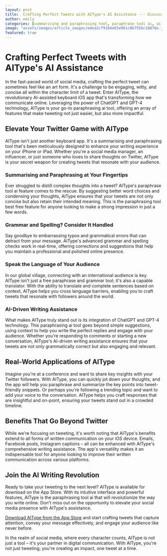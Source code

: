 ```yaml
---
layout: post
title:  Crafting Perfect Tweets with AIType's AI Assistance --- Discuss how AIType helps users in writing engaging and concise tweets.
author: emily
categories: [summarising and paraphrasing tool, paraphrase tool ai, ai paraphrasing tool, paraphrasing tool best free, paraphrasing ai tool, free paraphrase, paraphrasing tool ai]
image: "assets/images/article_images/edea2cf9104e03e961c0b755bc18876e.jpg"
featured: true
---
```


# Crafting Perfect Tweets with AIType's AI Assistance

In the fast-paced world of social media, crafting the perfect tweet can sometimes feel like an art form. It's a challenge to be engaging, witty, and concise all within the character limit of a tweet. Enter AIType, the revolutionary AI-assisted keyboard iOS app that's transforming how we communicate online. Leveraging the power of ChatGPT and GPT-4 technology, AIType is your go-to paraphrasing ai tool, offering an array of features that make tweeting not just easier, but also more impactful.

## Elevate Your Twitter Game with AIType

AIType isn't just another keyboard app. It's a summarising and paraphrasing tool that's been meticulously designed to enhance your writing experience on your iPhone or iPad. Whether you're a social media manager, an influencer, or just someone who loves to share thoughts on Twitter, AIType is your secret weapon for creating tweets that resonate with your audience.

### Summarising and Paraphrasing at Your Fingertips

Ever struggled to distill complex thoughts into a tweet? AIType's paraphrase tool ai feature comes to the rescue. By suggesting better word choices and condensing your thoughts, AIType ensures that your tweets are not only concise but also retain their intended meaning. This is the paraphrasing tool best free feature for anyone looking to make a strong impression in just a few words.

### Grammar and Spelling? Consider It Handled

Say goodbye to embarrassing typos and grammatical errors that can detract from your message. AIType's advanced grammar and spelling checks work in real-time, offering corrections and suggestions that help you maintain a professional and polished online presence.

### Speak the Language of Your Audience

In our global village, connecting with an international audience is key. AIType isn't just a free paraphrase and grammar tool; it's also a capable translator. With the ability to translate and complete sentences based on context, AIType helps you cross language barriers, enabling you to craft tweets that resonate with followers around the world.

### AI-Driven Writing Assistance

What makes AIType truly stand out is its integration of ChatGPT and GPT-4 technology. This paraphrasing ai tool goes beyond simple suggestions, using context to help you write the perfect replies and engage with your audience. Whether you're responding to comments or starting a new conversation, AIType's AI-driven writing assistance ensures that your tweets are not only grammatically correct but also engaging and relevant.

## Real-World Applications of AIType

Imagine you're at a conference and want to share key insights with your Twitter followers. With AIType, you can quickly jot down your thoughts, and the app will help you paraphrase and summarize the key points into tweet-friendly snippets. Or perhaps you're following a trending topic and want to add your voice to the conversation. AIType helps you craft responses that are insightful and on-point, ensuring your tweets stand out in a crowded timeline.

## Benefits That Go Beyond Twitter

While we're focusing on tweeting, it's worth noting that AIType's benefits extend to all forms of written communication on your iOS device. Emails, Facebook posts, Instagram captions – all can be enhanced with AIType's comprehensive writing assistance. The app's versatility makes it an indispensable tool for anyone looking to improve their written communication across various platforms.

## Join the AI Writing Revolution

Ready to take your tweeting to the next level? AIType is available for download on the App Store. With its intuitive interface and powerful features, AIType is the paraphrasing tool ai that will revolutionize the way you write online. Don't miss out on the opportunity to elevate your social media presence with AIType's assistance.

[Download AIType from the App Store](https://apps.apple.com/us/app/aitype-grammar-check-keyboard/id6469163944) and start crafting tweets that capture attention, convey your message effectively, and engage your audience like never before.

In the realm of social media, where every character counts, AIType is not just a tool – it's your partner in digital communication. With AIType, you're not just tweeting; you're creating an impact, one tweet at a time.